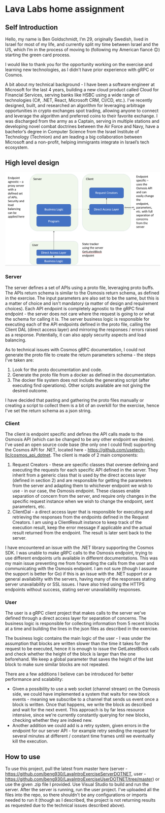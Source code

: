 ﻿# Lava Labs home assignment

## Self Introduction

Hello, my name is Ben Goldschmidt, I’m 29, originally Swedish, lived in Israel for most of my life, and currently split my time between Israel and the US, which I’m in the process of moving to (following my American fiancé 😊) starting the green card process.

I would like to thank you for the opportunity working on the exercise and learning new technologies, as I didn't have prior experience with gRPC or Cosmos.

A bit about my technical background - I have been a software engineer at Microsoft for the last 4 years, building a new cloud product called Cloud for Financial Services, serving banks like HSBC using a wide range of technologies (C#, .NET, React, Microsoft CRM, CI/CD, etc.). I’ve recently designed, built, and researched an algorithm for leveraging arbitrage opportunities in crypto exchanges spot trading, allowing anyone to connect and leverage the algorithm and preferred coins to their favorite exchange.
I was discharged from the army as a Captain, serving in multiple stations and developing novel combat doctrines between the Air Force and Navy, have a bachelor’s degree in Computer Science from the Israel Institute of Technology (Technion) and am leading a big collaboration between Microsoft and a non-profit, helping immigrants integrate in Israel’s tech ecosystem.

## High level design

![image](LavaExerciseDesign.png)

### Server

The server defines a set of APIs using a proto file, leveraging proto buffs. The APIs return schema is similar to the Osmosis return schema, as defined in the exercise. The input parameters are also set to be the same, but this is a matter of choice and isn't mandatory (a matter of design and requirement choices). Each API endpoint is completely agnostic to the gRPC final endpoint - the server does not care where the request is going to or what the schema for calling it is. The server business logic is responsible for executing each of the API endpoints defined in the proto file, calling the Client DAL (direct access layer) and mirroring the responses / errors raised as a response. Potentially, it can also apply security aspects and load balancing.

As to technical issues with Cosmos gRPC documentation, I could not generate the proto file to create the return parameters schema - the steps I've taken are:

1. Look for the proto documentation and code.
2. Generate the proto file from a docker as defined in the documentation. 
3. The docker file system does not include the generating script (after executing find operations). Other scripts available are not giving the desired outcome.

I have decided that pasting and gathering the proto files manually or creating a script to collect them is a bit of an overkill for the exercise, hence I've set the return schema as a json string.

### Client

The client is endpoint specific and defines the API calls made to the Osmosis API (which can be changed to be any other endpoint we desire). I've used an open source code base (the only one I could find) supporting the Cosmos API for .NET, located here - https://github.com/usetech-llc/cosmos_api_dotnet.
The client is made of 2 main components:

1. Request Creators - these are specific classes that oversee defining and executing the requests for each specific API defined in the server. They inherit from a generic class that is used by the direct access layer (defined in section 2) and are responsible for getting the parameters from the server and adapting them to whichever endpoint we wish to use - in our case, the Osmosis endpoint. These classes enable separation of concern from the server, and require only changes in the specific request instance when we wish to change the endpoint, sent parameters, etc.
2. ClientDal - a direct access layer that is responsible for executing and retrieving the responses from the endpoints defined in the Request Creators. I am using a ClientResult instance to keep track of the execution result, keep the error message if applicable and the actual result returned from the endpoint. The result is later sent back to the server.

I have encountered an issue with the .NET library supporting the Cosmos SDK. I was unable to make gRPC calls to the Osmosis endpoint, trying to use different endpoints urls available in different documentations. This was my main issue preventing me from forwarding the calls from the user and communicating with the Osmosis endpoint. I am not sure (though I assume the support is better for Go) if this is an issue with the .NET support or a general availability with the servers, having many of the responses stating server unavailability or SSL issues. I have also tried using the HTTPS endpoints without success, stating server unavailability responses. 

### User

The user is a gRPC client project that makes calls to the server we've defined through a direct access layer for separation of concerns. The business logic is responsible for collecting information from 5 recent blocks at a time and building the lines in the json files as described in the exercise.

The business logic contains the main logic of the user - I was under the assumption that blocks are written slower than the time it takes for the request to be executed, hence it is enough to issue the GetLatestBlock calls and check whether the height of the block is larger than the one beforehand. We keep a global parameter that saves the height of the last block to make sure similar blocks are not repeated. 

There are a few additions I believe can be introduced for better performance and scalability:
- Given a possibility to use a web socket (channel stream) on the Osmosis side, we could have implemented a system that waits for new block events - meaning we subscribe to a channel that sends us event once a block is written. Once that happens, we write the block as described and wait for the next event. This approach is by far less resource intensive, since we're currently constantly querying for new blocks, checking whether they are indeed new.
- Another addition we could add is a retry system, given errors in the endpoint for our server API - for example retry sending the request for several minutes at different / constant time frames until we eventually kill the execution. 

## How to use

To use this project, pull the latest from master here (server - https://github.com/beng930/LavaIntroExerciseServerDOTNET, user - https://github.com/beng930/LavaIntroExerciseUserDOTNET/tree/master) or use the given .zip file I provided. Use Visual Studio to build and run the server. After the server is running, run the user project. I've uploaded all the files into the repo, so there shouldn't be any configurations or imports needed to run it (though as I described, the project is not returning results as requested due to the technical issues described above).


